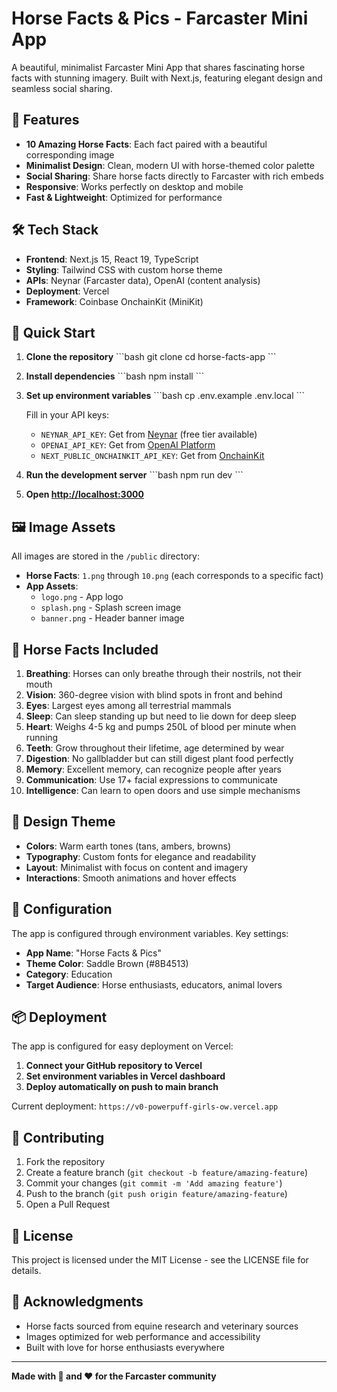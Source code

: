 # Horse Facts & Pics - Farcaster Mini App

A beautiful, minimalist Farcaster Mini App that shares fascinating horse facts with stunning imagery. Built with Next.js, featuring elegant design and seamless social sharing.

## 🐴 Features

- **10 Amazing Horse Facts**: Each fact paired with a beautiful corresponding image
- **Minimalist Design**: Clean, modern UI with horse-themed color palette
- **Social Sharing**: Share horse facts directly to Farcaster with rich embeds
- **Responsive**: Works perfectly on desktop and mobile
- **Fast & Lightweight**: Optimized for performance

## 🛠️ Tech Stack

- **Frontend**: Next.js 15, React 19, TypeScript
- **Styling**: Tailwind CSS with custom horse theme
- **APIs**: Neynar (Farcaster data), OpenAI (content analysis)
- **Deployment**: Vercel
- **Framework**: Coinbase OnchainKit (MiniKit)

## 🚀 Quick Start

1. **Clone the repository**
   \`\`\`bash
   git clone <your-repo-url>
   cd horse-facts-app
   \`\`\`

2. **Install dependencies**
   \`\`\`bash
   npm install
   \`\`\`

3. **Set up environment variables**
   \`\`\`bash
   cp .env.example .env.local
   \`\`\`
   
   Fill in your API keys:
   - `NEYNAR_API_KEY`: Get from [Neynar](https://neynar.com) (free tier available)
   - `OPENAI_API_KEY`: Get from [OpenAI Platform](https://platform.openai.com)
   - `NEXT_PUBLIC_ONCHAINKIT_API_KEY`: Get from [OnchainKit](https://onchainkit.xyz)

4. **Run the development server**
   \`\`\`bash
   npm run dev
   \`\`\`

5. **Open [http://localhost:3000](http://localhost:3000)**

## 🖼️ Image Assets

All images are stored in the `/public` directory:

- **Horse Facts**: `1.png` through `10.png` (each corresponds to a specific fact)
- **App Assets**: 
  - `logo.png` - App logo
  - `splash.png` - Splash screen image  
  - `banner.png` - Header banner image

## 📱 Horse Facts Included

1. **Breathing**: Horses can only breathe through their nostrils, not their mouth
2. **Vision**: 360-degree vision with blind spots in front and behind
3. **Eyes**: Largest eyes among all terrestrial mammals
4. **Sleep**: Can sleep standing up but need to lie down for deep sleep
5. **Heart**: Weighs 4-5 kg and pumps 250L of blood per minute when running
6. **Teeth**: Grow throughout their lifetime, age determined by wear
7. **Digestion**: No gallbladder but can still digest plant food perfectly
8. **Memory**: Excellent memory, can recognize people after years
9. **Communication**: Use 17+ facial expressions to communicate
10. **Intelligence**: Can learn to open doors and use simple mechanisms

## 🎨 Design Theme

- **Colors**: Warm earth tones (tans, ambers, browns)
- **Typography**: Custom fonts for elegance and readability
- **Layout**: Minimalist with focus on content and imagery
- **Interactions**: Smooth animations and hover effects

## 🔧 Configuration

The app is configured through environment variables. Key settings:

- **App Name**: "Horse Facts & Pics"
- **Theme Color**: Saddle Brown (#8B4513)
- **Category**: Education
- **Target Audience**: Horse enthusiasts, educators, animal lovers

## 📦 Deployment

The app is configured for easy deployment on Vercel:

1. **Connect your GitHub repository to Vercel**
2. **Set environment variables in Vercel dashboard**
3. **Deploy automatically on push to main branch**

Current deployment: `https://v0-powerpuff-girls-ow.vercel.app`

## 🤝 Contributing

1. Fork the repository
2. Create a feature branch (`git checkout -b feature/amazing-feature`)
3. Commit your changes (`git commit -m 'Add amazing feature'`)
4. Push to the branch (`git push origin feature/amazing-feature`)
5. Open a Pull Request

## 📄 License

This project is licensed under the MIT License - see the LICENSE file for details.

## 🙏 Acknowledgments

- Horse facts sourced from equine research and veterinary sources
- Images optimized for web performance and accessibility
- Built with love for horse enthusiasts everywhere

---

**Made with 🐴 and ❤️ for the Farcaster community**
